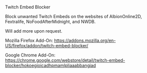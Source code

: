 Twitch Embed Blocker 

Block unwanted Twitch Embeds on the websites of AlbionOnline2D, Fextralife, NoFoodAfterMidnight, and NWDB.

Will add more upon request.

Mozilla Firefox Add-On: https://addons.mozilla.org/en-US/firefox/addon/twitch-embed-blocker/

Google Chrome Add-On: https://chrome.google.com/webstore/detail/twitch-embed-blocker/hokoegioicadhpmamlpliaaabbangiad
